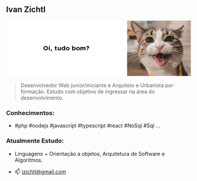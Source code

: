 ## Ivan Zichtl
![Lista de Códigos de Ética Usados no Brasil](img/izichtl.png)

>Desenvolvedor Web junior/iniciante e  Arquiteto e Urbanista por formação. Estudo com objetivo de ingressar na área do desenvolvimento. 

### Conhecimentos:
- #php #nodejs #javascript #typescript #react #NoSql #Sql ...
### Atualmente Estudo: 
- Linguagens + Orientação a objetos, Arquitetura de Software e Algoritmos. 

- 📫 izichtl@gmail.com

<!---
izichtl/izichtl is a ✨ special ✨ repository because its `README.md` (this file) appears on your GitHub profile.
You can click the Preview link to take a look at your changes.
--->
